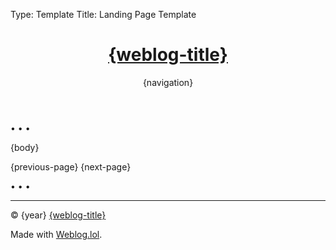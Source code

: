 Type: Template
Title: Landing Page Template

<!DOCTYPE html>
<html lang="en">
<!-- Landing Page Template -->
<!-- Weblog.lol/configuration/landing-page-template.md -->
<head>
<title>{weblog-title}</title>
<meta charset="UTF-8">
<meta name="viewport" content="width=device-width, initial-scale=1">
<link rel="preconnect" href="https://fonts.bunny.net">
<link href="https://fonts.bunny.net/css?family=atkinson-hyperlegible: 400, 400i, 700, 700i | source-code-pro: 400, 400i, 700, 700i" rel="stylesheet" />
<link rel="preconnect" href="https://omgalol.cache.lol" crossorigin>
<link rel="stylesheet" href="https://omgalol.cache.lol/profiles/icons/omg.lol-icons.css">
<link rel="preconnect" href="https://cdnjs.cloudflare.com">
<link rel="stylesheet" href="https://cdnjs.cloudflare.com/ajax/libs/font-awesome/6.7.2/css/all.min.css">
<link rel="stylesheet" href="/style.css">
</head>
<body>

<header>
<h1 class="weblog-title"><a href="/">{weblog-title}</a></h1>
{navigation}
</header>
<main>

<span class="divider">&bull; &bull; &bull;</span>

{body}

<nav>
{previous-page}
{next-page}
</nav>

<span class="divider">&bull; &bull; &bull;</span>

</main>

<footer>
  <hr>
  <p>&copy; {year} <a href="/">{weblog-title}</a></p>
  <p>Made with <a href="https://weblog.lol">Weblog.lol</a>.</p>
</footer>

</body>
</html>
